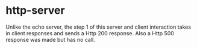 # http-server

Unlike the echo server, the step 1 of this server and client interaction takes in client responses and sends a Http 200 response. Also a Http 500 response was made but has no call.
